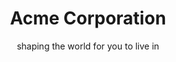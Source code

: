 ---
title: Acme Corporation
description: Welcome to the website of Acme Corporation, the leading creator of digital shapes on the planet, providing precise shape creations that are ready to use.
subtitle: shaping the world for you to live in
explore: blog
---